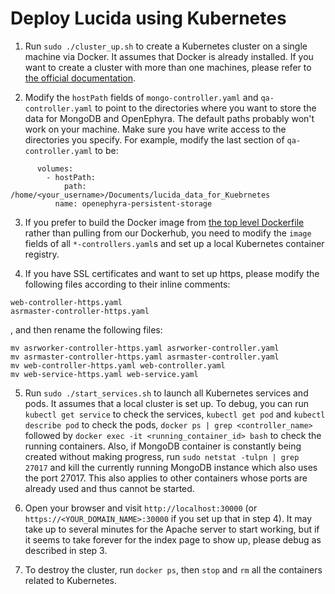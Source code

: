 # Deploy Lucida using Kubernetes

1. Run `sudo ./cluster_up.sh` to create a Kubernetes cluster on a single machine via Docker.
  It assumes that Docker is already installed.
  If you want to create a cluster with more than one machines,
  please refer to [the official documentation](http://kubernetes.io/docs/).

2. Modify the `hostPath` fields of `mongo-controller.yaml` and `qa-controller.yaml`
  to point to the directories where you want to store the data for MongoDB and OpenEphyra.
  The default paths probably won't work on your machine.
  Make sure you have write access to the directories you specify.
  For example, modify the last section of `qa-controller.yaml` to be:

  ```
        volumes:
          - hostPath:
              path: /home/<your_username>/Documents/lucida_data_for_Kuebrnetes
            name: openephyra-persistent-storage
  ```

3. If you prefer to build the Docker image from [the top level Dockerfile](../../Dockerfile)
  rather than pulling from our Dockerhub, you need to modify
  the `image` fields of all `*-controllers.yaml`s and set up a local Kubernetes container registry.

4. If you have SSL certificates and want to set up https, please modify the following files according to their inline comments:

  ```
  web-controller-https.yaml
  asrmaster-controller-https.yaml
  ```
  
  , and then rename the following files:
  
  ```
  mv asrworker-controller-https.yaml asrworker-controller.yaml
  mv asrmaster-controller-https.yaml asrmaster-controller.yaml
  mv web-controller-https.yaml web-controller.yaml
  mv web-service-https.yaml web-service.yaml
  ```

5. Run `sudo ./start_services.sh` to launch all Kubernetes services and pods.
  It assumes that a local cluster is set up.
  To debug, you can run `kubectl get service` to check the services,
  `kubectl get pod` and `kubectl describe pod` to check the pods,
  `docker ps | grep <controller_name>` followed by `docker exec -it <running_container_id> bash` to check the running containers.
  Also, if MongoDB container is constantly being created without making progress, 
  run `sudo netstat -tulpn | grep 27017` and kill the currently running MongoDB instance which also uses the port 27017.
  This also applies to other containers whose ports are already used and thus cannot be started.

6. Open your browser and visit `http://localhost:30000` (or `https://<YOUR_DOMAIN_NAME>:30000` if you set up that in step 4).
  It may take up to several minutes for the Apache server to start working,
  but if it seems to take forever for the index page to show up, please debug as described in step 3.

7. To destroy the cluster, run `docker ps`, then `stop` and `rm` all the containers related to Kubernetes.
